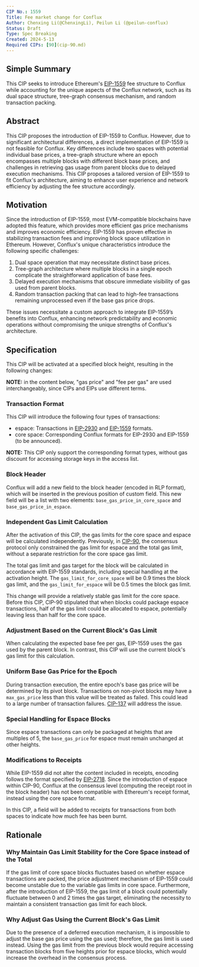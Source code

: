 ```yaml
---
CIP No.: 1559
Title: Fee market change for Conflux
Author: Chenxing Li(@ChenxingLi), Peilun Li (@peilun-conflux)
Status: Draft
Type: Spec Breaking
Created: 2024-5-13
Required CIPs: [90](cip-90.md)
---
```


## Simple Summary
This CIP seeks to introduce Ethereum's [EIP-1559](https://eips.ethereum.org/EIPS/eip-1559) fee structure to Conflux while accounting for the unique aspects of the Conflux network, such as its dual space structure, tree-graph consensus mechanism, and random transaction packing.

## Abstract

This CIP proposes the introduction of EIP-1559 to Conflux. However, due to significant architectural differences, a direct implementation of EIP-1559 is not feasible for Conflux. Key differences include two spaces with potential individual base prices, a tree-graph structure where an epoch encompasses multiple blocks with different block base prices, and challenges in retrieving gas usage from parent blocks due to delayed execution mechanisms. This CIP proposes a tailored version of EIP-1559 to fit Conflux's architecture, aiming to enhance user experience and network efficiency by adjusting the fee structure accordingly.

## Motivation
Since the introduction of EIP-1559, most EVM-compatible blockchains have adopted this feature, which provides more efficient gas price mechanisms and improves economic efficiency. EIP-1559 has proven effective in stabilizing transaction fees and improving block space utilization in Ethereum. However, Conflux's unique characteristics introduce the following specific challenges:
1. Dual space operation that may necessitate distinct base prices.
2. Tree-graph architecture where multiple blocks in a single epoch complicate the straightforward application of base fees.
3. Delayed execution mechanisms that obscure immediate visibility of gas used from parent blocks.
4. Random transaction packing that can lead to high-fee transactions remaining unprocessed even if the base gas price drops.

These issues necessitate a custom approach to integrate EIP-1559’s benefits into Conflux, enhancing network predictability and economic operations without compromising the unique strengths of Conflux's architecture.

## Specification

This CIP will be activated at a specified block height, resulting in the following changes:

**NOTE:** in the content below, "gas price" and "fee per gas" are used interchangeably, since CIPs and EIPs use different terms. 

### Transaction Format

This CIP will introduce the following four types of transactions:
- espace: Transactions in [EIP-2930](https://eips.ethereum.org/EIPS/eip-2930) and [EIP-1559](https://eips.ethereum.org/EIPS/eip-1559) formats.
- core space: Corresponding Conflux formats for EIP-2930 and EIP-1559 (to be announced).

**NOTE:** This CIP only support the corresponding format types, without gas discount for accessing storage keys in the access list.

### Block Header

Conflux will add a new field to the block header (encoded in RLP format), which will be inserted in the previous position of custom field. This new field will be a list with two elements: `base_gas_price_in_core_space` and `base_gas_price_in_espace`.

### Independent Gas Limit Calculation

After the activation of this CIP, the gas limits for the core space and espace will be calculated independently. Previously, in [CIP-90](cip-90.md), the consensus protocol only constrained the gas limit for espace and the total gas limit, without a separate restriction for the core space gas limit.

The total gas limit and gas target for the block will be calculated in accordance with EIP-1559 standards, including special handling at the activation height. The `gas_limit_for_core_space` will be 0.9 times the block gas limit, and the `gas_limit_for_espace` will be 0.5 times the block gas limit.

This change will provide a relatively stable gas limit for the core space. Before this CIP, CIP-90 stipulated that when blocks could package espace transactions, half of the gas limit could be allocated to espace, potentially leaving less than half for the core space.

### Adjustment Based on the Current Block's Gas Limit

When calculating the expected base fee per gas, EIP-1559 uses the gas used by the parent block. In contrast, this CIP will use the current block's gas limit for this calculation.

### Uniform Base Gas Price for the Epoch

During transaction execution, the entire epoch's base gas price will be determined by its pivot block. Transactions on non-pivot blocks may have a `max_gas_price` less than this value will be treated as failed. This could lead to a large number of transaction failures. [CIP-137](cip-137.md) will address the issue.

### Special Handling for Espace Blocks

Since espace transactions can only be packaged at heights that are multiples of 5, the `base_gas_price` for espace must remain unchanged at other heights.

### Modifications to Receipts

While EIP-1559 did not alter the content included in receipts, encoding follows the format specified by [EIP-2718](https://eips.ethereum.org/EIPS/eip-2718). Since the introduction of espace within CIP-90, Conflux at the consensus level (computing the receipt root in the block header) has not been compatible with Ethereum's receipt format, instead using the core space format.

In this CIP, a field will be added to receipts for transactions from both spaces to indicate how much fee has been burnt.

## Rationale

### Why Maintain Gas Limit Stability for the Core Space instead of the Total

If the gas limit of core space blocks fluctuates based on whether espace transactions are packed, the price adjustment mechanism of EIP-1559 could become unstable due to the variable gas limits in core space. Furthermore, after the introduction of EIP-1559, the gas limit of a block could potentially fluctuate between 0 and 2 times the gas target, eliminating the necessity to maintain a consistent transaction gas limit for each block.

### Why Adjust Gas Using the Current Block's Gas Limit

Due to the presence of a deferred execution mechanism, it is impossible to adjust the base gas price using the gas used; therefore, the gas limit is used instead. Using the gas limit from the previous block would require accessing transaction blocks from five heights prior for espace blocks, which would increase the overhead in the consensus process.
